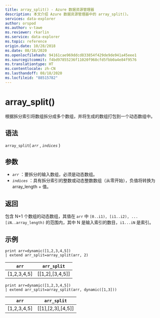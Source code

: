 ```yaml
---
title: array_split() - Azure 数据资源管理器
description: 本文介绍 Azure 数据资源管理器中的 array_split()。
services: data-explorer
author: orspod
ms.author: v-tawe
ms.reviewer: rkarlin
ms.service: data-explorer
ms.topic: reference
origin.date: 10/28/2018
ms.date: 08/18/2020
ms.openlocfilehash: 94161cae969ddcd833854f429de9de941a45eee1
ms.sourcegitcommit: f4bd97855236f11020f968cfd5fbb0a4e84f9576
ms.translationtype: HT
ms.contentlocale: zh-CN
ms.lasthandoff: 08/18/2020
ms.locfileid: "88515782"
---
```

# <a name="array_split"></a>array_split()

根据拆分索引将数组拆分成多个数组，并将生成的数组打包到一个动态数组中。

## <a name="syntax"></a>语法

`array_split`( *`arr`* , *`indices`* )

## <a name="arguments"></a>参数

* *`arr`* ：要拆分的输入数组，必须是动态数组。
* *`indices`* ：具有拆分索引的整数或动态整数数组（从零开始），负值将转换为 array_length + 值。

## <a name="returns"></a>返回

包含 N+1 个数组的动态数组，其值在 `arr` 中 `[0..i1), [i1..i2), ... [iN..array_length)` 的范围内，其中 N 是输入索引的数目，`i1...iN` 是索引。

## <a name="examples"></a>示例

<!-- csl: https://help.kusto.chinacloudapi.cn:443/Samples -->
```kusto
print arr=dynamic([1,2,3,4,5]) 
| extend arr_split=array_split(arr, 2)
```

|`arr`|`arr_split`|
|---|---|
|[1,2,3,4,5]|[[1,2],[3,4,5]]|

<!-- csl: https://help.kusto.chinacloudapi.cn:443/Samples -->
```kusto
print arr=dynamic([1,2,3,4,5]) 
| extend arr_split=array_split(arr, dynamic([1,3]))
```

|`arr`|`arr_split`|
|---|---|
|[1,2,3,4,5]|[[1],[2,3],[4,5]]|
